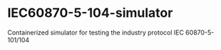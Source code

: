 # IEC60870-5-104-simulator
Containerized simulator for testing the industry protocol IEC 60870-5-101/104
